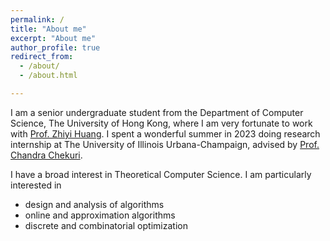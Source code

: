 ```yaml
---
permalink: /
title: "About me"
excerpt: "About me"
author_profile: true
redirect_from: 
  - /about/
  - /about.html

---
```


I am a senior undergraduate student from the Department of Computer Science, The University of Hong Kong, where I am very fortunate to work with [Prof. Zhiyi Huang](https://i.cs.hku.hk/~zhiyi/). I spent a wonderful summer in 2023 doing research internship at The University of Illinois Urbana-Champaign, advised by [Prof. Chandra Chekuri](https://chekuri.cs.illinois.edu/).



I have a broad interest in Theoretical Computer Science. I am particularly interested in

- design and analysis of algorithms
- online and approximation algorithms
- discrete and combinatorial optimization
